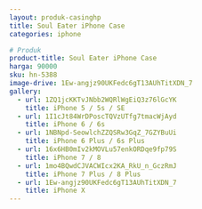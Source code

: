 ```yaml
---
layout: produk-casinghp
title: Soul Eater iPhone Case
categories: iphone

# Produk
product-title: Soul Eater iPhone Case
harga: 90000
sku: hn-5388
image-drive: 1Ew-angjz90UKFedc6gT13AUhTitXDN_7
gallery:
  - url: 1ZQ1jcKKTvJNbb2WQRlWgEiQ3z76lGcYK
    title: iPhone 5 / 5s / SE
  - url: 1I1cJt84WrDPoscTQVzUTfg7tmacWjAyd
    title: iPhone 6 / 6s
  - url: 1NBNpd-SeowlchZZQSRw3GqZ_7GZYBuUi
    title: iPhone 6 Plus / 6s Plus
  - url: 16x6HB0mIv2kMOVLu57enkORDqe9fp79S
    title: iPhone 7 / 8
  - url: 1mo4BQwdCJVACWIcx2KA_RkU_n_GczRmJ
    title: iPhone 7 Plus / 8 Plus
  - url: 1Ew-angjz90UKFedc6gT13AUhTitXDN_7
    title: iPhone X
---
```

